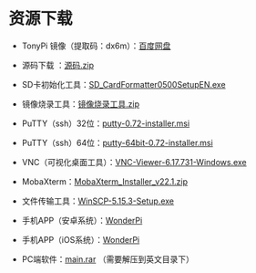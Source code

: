 # 资源下载

- TonyPi 镜像（提取码：dx6m）：[百度网盘](https://pan.baidu.com/s/1hXwcCgG-QPztweOWWWOVMA)

- 源码下载 ：[源码.zip](https://store.hiwonder.com.cn/docs/TonyPi/5/%E6%BA%90%E7%A0%81.zip)

- SD卡初始化工具：[SD_CardFormatter0500SetupEN.exe](https://store.hiwonder.com.cn/docs/common/SD_Card_initialize/SD_CardFormatter0500SetupEN.exe)

- 镜像烧录工具：[镜像烧录工具.zip](https://store.hiwonder.com.cn/docs/common/Mirror_burning_tool/%E9%95%9C%E5%83%8F%E7%83%A7%E5%BD%95%E5%B7%A5%E5%85%B7.zip)

- PuTTY（ssh）32位：[putty-0.72-installer.msi](https://store.hiwonder.com.cn/docs/common/Remote_connection_tool/PuTTY%28ssh%29/32/putty-0.72-installer.msi)

- PuTTY（ssh）64位：[putty-64bit-0.72-installer.msi](https://store.hiwonder.com.cn/docs/common/Remote_connection_tool/PuTTY%28ssh%29/64/putty-64bit-0.72-installer.msi)

- VNC（可视化桌面工具）：[VNC-Viewer-6.17.731-Windows.exe](https://store.hiwonder.com.cn/docs/common/Remote_connection_tool/VNC/VNC-Viewer-6.17.731-Windows.exe)

- MobaXterm：[MobaXterm_Installer_v22.1.zip](https://store.hiwonder.com.cn/docs/common/Remote_connection_tool/VNC/MobaXterm_Installer_v22.1.zip)

- 文件传输工具：[WinSCP-5.15.3-Setup.exe](https://store.hiwonder.com.cn/docs/common/File_transfer_tool/WinSCP-5.15.3-Setup.exe)

- 手机APP（安卓系统）：[WonderPi](https://play.google.com/store/apps/details?id=com.Wonder.Pi)

- 手机APP（iOS系统）：[WonderPi](https://apps.apple.com/cn/app/wonderpi/id1477946178)

- PC端软件：[main.rar](https://store.hiwonder.com.cn/docs/TonyPi/PC%E7%AB%AF%E8%BD%AF%E4%BB%B6/main.rar) （需要解压到英文目录下）
